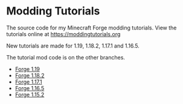 # Modding Tutorials

The source code for my Minecraft Forge modding tutorials. View the tutorials online at https://moddingtutorials.org 

New tutorials are made for 1.19, 1.18.2, 1.17.1 and 1.16.5.  

The tutorial mod code is on the other branches. 
- [Forge 1.19](https://github.com/LukeGrahamLandryMC/modding-tutorials/tree/forge-1.19.x)
- [Forge 1.18.2](https://github.com/LukeGrahamLandryMC/modding-tutorials/tree/forge-1.18.x)
- [Forge 1.17.1](https://github.com/LukeGrahamLandryMC/modding-tutorials/tree/forge-1.17.1)
- [Forge 1.16.5](https://github.com/LukeGrahamLandryMC/modding-tutorials/tree/forge-1.16.5)
- [Forge 1.15.2](https://github.com/LukeGrahamLandryMC/modding-tutorials/tree/forge-1.15.2)
